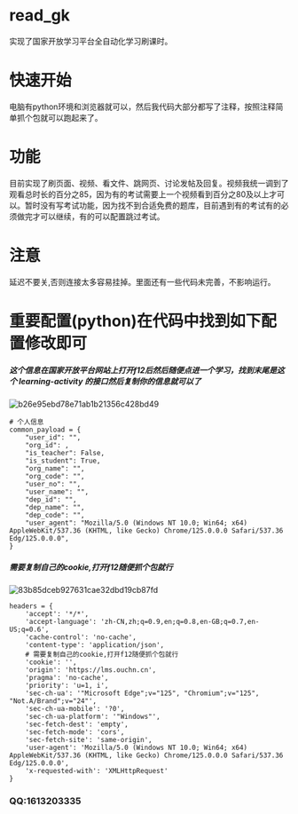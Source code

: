 # read_gk
实现了国家开放学习平台全自动化学习刷课时。
# 快速开始
电脑有python环境和浏览器就可以，然后我代码大部分都写了注释，按照注释简单抓个包就可以跑起来了。
# 功能
目前实现了刷页面、视频、看文件、跳网页、讨论发帖及回复。视频我统一调到了观看总时长的百分之85，因为有的考试需要上一个视频看到百分之80及以上才可以。暂时没有写考试功能，因为找不到合适免费的题库，目前遇到有的考试有的必须做完才可以继续，有的可以配置跳过考试。
# 注意
延迟不要关,否则连接太多容易挂掉。里面还有一些代码未完善，不影响运行。
# 重要配置(python)在代码中找到如下配置修改即可
##### 这个信息在国家开放平台网站上打开f12后然后随便点进一个学习，找到末尾是这个 learning-activity 的接口然后复制你的信息就可以了
![b26e95ebd78e71ab1b21356c428bd49](https://github.com/user-attachments/assets/9885271f-8960-4ae5-90d2-e0d9e62b4113)
```
# 个人信息
common_payload = {
    "user_id": "",
    "org_id": ,
    "is_teacher": False,
    "is_student": True,
    "org_name": "",
    "org_code": "",
    "user_no": "",
    "user_name": "",
    "dep_id": "",
    "dep_name": "",
    "dep_code": "",
    "user_agent": "Mozilla/5.0 (Windows NT 10.0; Win64; x64) AppleWebKit/537.36 (KHTML, like Gecko) Chrome/125.0.0.0 Safari/537.36 Edg/125.0.0.0",
}

```
##### 需要复制自己的cookie,打开f12随便抓个包就行
![83b85dceb927631cae32dbd19cb87fd](https://github.com/user-attachments/assets/62f6531a-f6d2-4cfb-b454-30668bc3d3d6)
```
headers = {
    'accept': '*/*',
    'accept-language': 'zh-CN,zh;q=0.9,en;q=0.8,en-GB;q=0.7,en-US;q=0.6',
    'cache-control': 'no-cache',
    'content-type': 'application/json',
    # 需要复制自己的cookie,打开f12随便抓个包就行
    'cookie': '',
    'origin': 'https://lms.ouchn.cn',
    'pragma': 'no-cache',
    'priority': 'u=1, i',
    'sec-ch-ua': '"Microsoft Edge";v="125", "Chromium";v="125", "Not.A/Brand";v="24"',
    'sec-ch-ua-mobile': '?0',
    'sec-ch-ua-platform': '"Windows"',
    'sec-fetch-dest': 'empty',
    'sec-fetch-mode': 'cors',
    'sec-fetch-site': 'same-origin',
    'user-agent': 'Mozilla/5.0 (Windows NT 10.0; Win64; x64) AppleWebKit/537.36 (KHTML, like Gecko) Chrome/125.0.0.0 Safari/537.36 Edg/125.0.0.0',
    'x-requested-with': 'XMLHttpRequest'
}
```
### QQ:1613203335
```
